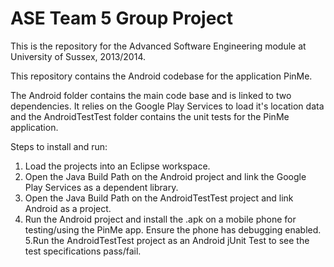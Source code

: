 ASE Team 5 Group Project
====

This is the repository for the Advanced Software Engineering module at University of Sussex, 2013/2014.

This repository contains the Android codebase for the application PinMe. 

The Android folder contains the main code base and is linked to two dependencies. It relies on the Google Play Services to load it's location data and the AndroidTestTest folder contains the unit tests for the PinMe application.

Steps to install and run:

1. Load the projects into an Eclipse workspace.
2. Open the Java Build Path on the Android project and link the Google Play Services as a dependent library.
3. Open the Java Build Path on the AndroidTestTest project and link Android as a project.
4. Run the Android project and install the .apk on a mobile phone for testing/using the PinMe app. Ensure the phone has debugging enabled.
5.Run the AndroidTestTest project as an Android jUnit Test to see the test specifications pass/fail.